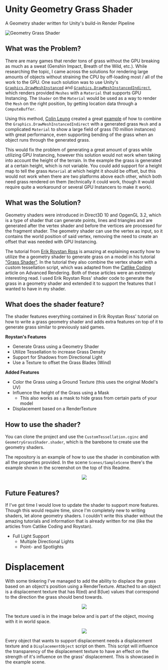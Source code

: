 # Unity Geometry Grass Shader
A Geometry shader written for Unity's build-in Render Pipeline

![Geometry Grass Shader](https://i.imgur.com/qHsTCqm.png)

## What was the Problem?
There are many games that render tons of grass without the GPU breaking as much as a sweat (Genshin Impact, Breath of the Wild, etc.). While researching the topic, I came across the solutions for rendering large amounts of objects without straining the CPU by  off-loading most / all of the work to the GPU. One such solution was to use Unity's [`Graphics.DrawMeshInstanced`](https://docs.unity3d.com/ScriptReference/Graphics.DrawMeshInstanced.html) and [`Graphics.DrawMeshInstancedIndirect`](https://docs.unity3d.com/ScriptReference/Graphics.DrawMeshInstancedIndirect.html), which renders provided `Meshes` with a `Material` that supports GPU Instancing. The `Shader` on the `Material` would be used as a way to render the `Mesh` on the right position, by getting location data through a `ComputeBuffer`.

Using this method, [Colin Leung](https://github.com/ColinLeung-NiloCat) created a great [example](https://github.com/ColinLeung-NiloCat/UnityURP-MobileDrawMeshInstancedIndirectExample) of how to combine the `Graphics.DrawMeshInstancedIndirect` with a generated grass `Mesh` and a complicated `Material` to show a large field of grass (10 million instances) with great performance, even supporting bending of the grass when an object runs through the generated grass.

This would fix the problem of generating a great amount of grass while utilizing GPU Instancing, however this solution would not work when taking into account the height of the terrain. In the example the grass is generated at a certain height, which is not variable. You could add support for a height map to tell the grass `Material` at which height it should be offset, but this would not work when there are two platforms above each other, which both need grass rendered on them (technically it could work, though it would require quite a workaround or several GPU Instancers to make it work).

## What was the Solution?
Geometry shaders were introduced in Direct3D 10 and OpgenGL 3.2, which is a type of shader that can generate points, lines and triangles and are generated after the vertex shader and before the vertices are processed for the fragment shader. The geometry shader can use the vertex as input, so it contains the world position of said vertex, removing the need to create an offset that was needed with GPU Instancing.

The tutorial from [Erik Roystan Ross](https://roystan.net/) is amazing at explaining exactly how to utilize the a geometry shader to generate grass on a model in his tutorial ["Grass Shader"](https://roystan.net/articles/grass-shader.html). In the tutorial they also combine the vertex shader with a custom tessellation script, which was adapted from the [Catlike Coding](https://catlikecoding.com/unity/tutorials/advanced-rendering/tessellation/) article on Advanced Rendering. Both of these articles were an extremely interesting read. I used Erik Roystan Ross' shader code to generate the grass in a geometry shader and extended it to support the features that I wanted to have in my shader.

## What does the shader feature?
The shader features everything contained in Erik Roystan Ross' tutorial on how to write a grass geometry shader and adds extra features on top of it to generate grass similar to previously said games.

**Roystan's Features**
* Generate Grass using a Geometry Shader
* Utilize Tessellation to increase Grass Density
* Support for Shadows from Directional Light
* Use a Texture to offset the Grass Blades (Wind)

**Added Features**
* Color the Grass using a Ground Texture (this uses the original Model's UV)
* Influence the height of the Grass using a Mask
    * This also works as a mask to hide grass from certain parts of your model
* Displacement based on a RenderTexture

## How to use the shader?
You can clone the project and use the `CustomTessellation.cginc` and `GeometryGrassShader.shader`, which is the barebone to create use the geometry shaders.

The repository is an example of how to use the shader in combination with all the properties provided. In the scene `Scenes/SampleScene` there's the example shown in the screenshot on the top of this Readme.

<p align="center">
  <img src="https://i.imgur.com/qvWDxCs.png">
</p>

## Future Features?
If I've got time I would love to update the shader to support more features. Though this would require time, since I'm completely new to writing shaders, let alone geometry shaders. I couldn't write this shader without the amazing tutorials and information that is already written for me (like the articles from Catlike Coding and Roystan).

* Full Light Support
    * Multiple Directional Lights
    * Point- and Spotlights

# Displacement
With some tinkering I've managed to add the ability to displace the grass based on an object's position using a RenderTexture. Attached to an object is a displacement texture that has R(ed) and B(lue) values that correspond to the direction the grass should bend towards.

<p align="center">
  <img src="https://i.imgur.com/ZGjPZuM.gif">
</p>

The texture used is in the image below and is part of the object, moving with it in world space.

<p align="center">
  <img src="https://i.imgur.com/ZzwSHiM.png">
</p>

Every object that wants to support displacement needs a displacement texture and a `DisplacementObject` script on them. This script will influence the transparency of the displacement texture to have an effect on the strength of it's influence on the grass' displacement. This is showcased in the example scene.